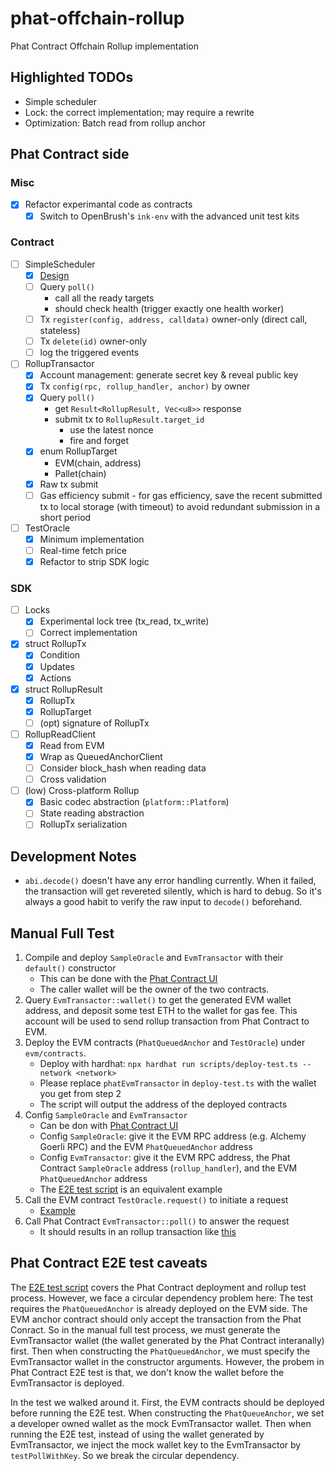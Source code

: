 # phat-offchain-rollup
Phat Contract Offchain Rollup implementation

## Highlighted TODOs

- Simple scheduler
- Lock: the correct implementation; may require a rewrite
- Optimization: Batch read from rollup anchor

## Phat Contract side

### Misc

- [x] Refactor experimantal code as contracts
    - [x] Switch to OpenBrush's `ink-env` with the advanced unit test kits

### Contract

- [ ] SimpleScheduler
    - [x] [Design](https://hackmd.io/vl7oVbUlQmW8a_rcxhk9JQ)
    - [ ] Query `poll()`
        - call all the ready targets
        - should check health (trigger exactly one health worker)
    - [ ] Tx `register(config, address, calldata)` owner-only (direct call, stateless)
    - [ ] Tx `delete(id)` owner-only
    - [ ] log the triggered events
- [ ] RollupTransactor
    - [x] Account management: generate secret key & reveal public key
    - [x] Tx `config(rpc, rollup_handler, anchor)` by owner
    - [x] Query `poll()`
        - get `Result<RollupResult, Vec<u8>>` response
        - submit tx to `RollupResult.target_id`
            - use the latest nonce
            - fire and forget
    - [x] enum RollupTarget
        - EVM(chain, address)
        - Pallet(chain)
    - [x] Raw tx submit
    - [ ] Gas efficiency submit
            - for gas efficiency, save the recent submitted tx to local storage (with timeout) to avoid redundant submission in a short period
- [ ] TestOracle
    - [x] Minimum implementation
    - [ ] Real-time fetch price
    - [x] Refactor to strip SDK logic

### SDK

- [ ] Locks
    - [x] Experimental lock tree (tx_read, tx_write)
    - [ ] Correct implementation
- [x] struct RollupTx
    - [x] Condition
    - [x] Updates
    - [x] Actions
- [x] struct RollupResult
    - [x] RollupTx
    - [x] RollupTarget
    - [ ] (opt) signature of RollupTx
- [ ] RollupReadClient
    - [x] Read from EVM
    - [x] Wrap as QueuedAnchorClient
    - [ ] Consider block_hash when reading data
    - [ ] Cross validation
- [ ] (low) Cross-platform Rollup
    - [x] Basic codec abstraction (`platform::Platform`)
    - [ ] State reading abstraction
    - [ ] RollupTx serialization

## Development Notes

- `abi.decode()` doesn't have any error handling currently. When it failed, the transaction will get revereted silently, which is hard to debug. So it's always a good habit to verify the raw input to `decode()` beforehand.

## Manual Full Test

1. Compile and deploy `SampleOracle` and `EvmTransactor` with their `default()` constructor
    - This can be done with the [Phat Contract UI](https://phat.phala.network)
    - The caller wallet will be the owner of the two contracts.
2. Query `EvmTransactor::wallet()` to get the generated EVM wallet address, and deposit some test ETH to the wallet for gas fee. This account will be used to send rollup transaction from Phat Contract to EVM.
3. Deploy the EVM contracts (`PhatQueuedAnchor` and `TestOracle`) under `evm/contracts`.
    - Deploy with hardhat: `npx hardhat run scripts/deploy-test.ts --network <network>`
    - Please replace `phatEvmTransactor` in `deploy-test.ts` with the wallet you get from step 2
    - The script will output the address of the deployed contracts
4. Config `SampleOracle` and `EvmTransactor`
    - Can be don with [Phat Contract UI](https://phat.phala.network)
    - Config `SampleOracle`: give it the EVM RPC address (e.g. Alchemy Goerli RPC) and the EVM `PhatQueuedAnchor` address
    - Config `EvmTransactor`: give it the EVM RPC address, the Phat Contract `SampleOracle` address (`rollup_handler`), and the EVM `PhatQueuedAnchor` address
    - The [E2E test script](./phat/tests/e2e.test.ts) is an equivalent example
4. Call the EVM contract `TestOracle.request()` to initiate a request
    - [Example](https://goerli.etherscan.io/tx/0x2bd59af64763c8a330698709b34bd8ce70f4a7ce9c5505f855978080a8fa9597)
5. Call Phat Contract `EvmTransactor::poll()` to answer the request
    - It should results in an rollup transaction like [this](https://goerli.etherscan.io/tx/0x888a84c2964b9eac7923f9daa59446e12a9d93414fe63a964004de515bab9f02)

## Phat Contract E2E test caveats

The [E2E test script](./phat/tests/e2e.test.ts) covers the Phat Contract deployment and rollup test process. However, we face a circular dependency problem here: The test requires the `PhatQueuedAnchor` is already deployed on the EVM side. The EVM anchor contract should only accept the transaction from the Phat Conract. So in the manual full test process, we must generate the EvmTransactor wallet (the wallet generated by the Phat Contract interanally) first. Then when constructing the `PhatQueuedAnchor`, we must specify the EvmTransactor wallet in the constructor arguments. However, the probem in Phat Contract E2E test is that, we don't know the wallet before the EvmTransactor is deployed.

In the test we walked around it. First, the EVM contracts should be deployed before running the E2E test. When constructing the `PhatQueueAnchor`, we set a developer owned wallet as the mock EvmTransactor wallet. Then when running the E2E test, instead of using the wallet generated by EvmTransactor, we inject the mock wallet key to the EvmTransactor by `testPollWithKey`. So we break the circular dependency.